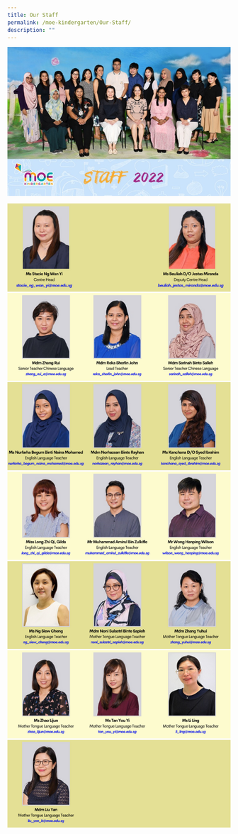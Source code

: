 ```yaml
---
title: Our Staff
permalink: /moe-kindergarten/Our-Staff/
description: ""
---
```

![](/images/MOE%20Kindergarten/Our%20Staff/S1_2022.jpg)


![](/images/MOE%20Kindergarten/Our%20Staff/MK1.png)
![](/images/MOE%20Kindergarten/Our%20Staff/MK2.png)
![](/images/MOE%20Kindergarten/Our%20Staff/MK3.png)
![](/images/MOE%20Kindergarten/Our%20Staff/MK4.png)
![](/images/MOE%20Kindergarten/Our%20Staff/MK5.png)
![](/images/MOE%20Kindergarten/Our%20Staff/MK6.png)
![](/images/MOE%20Kindergarten/Our%20Staff/MK7.png)
